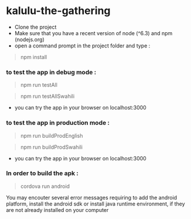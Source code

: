 # kalulu-the-gathering

- Clone the project
- Make sure that you have a recent version of node (^6.3) and npm (nodejs.org)
- open a command prompt in the project folder and type :

> npm install


### to test the app in debug mode :

> npm run testAll

> npm run testAllSwahili

- you can try the app in your browser on localhost:3000


### to test the app in production mode :

> npm run buildProdEnglish

> npm run buildProdSwahili

- you can try the app in your browser on localhost:3000

### In order to build the apk :
> cordova run android

You may encouter several error messages requiring to add the android platform, install the android sdk or install java runtime environment, if they are not already installed on your computer